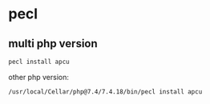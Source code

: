 # pecl

## multi php version

```bash
pecl install apcu
```

other php version:

```bash
/usr/local/Cellar/php@7.4/7.4.18/bin/pecl install apcu
```